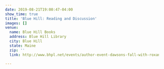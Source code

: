 ```yaml
---
date: 2019-08-21T19:00:47-04:00
show_time: true
title: 'Blue Hill: Reading and Discussion'
images: []
venue:
  name: Blue Hill Books
  address: Blue Hill Library
  city: Blue Hill
  state: Maine
  zip: ''
  link: http://www.bhpl.net/events/author-event-dawsons-fall-with-roxana-robinson/

---
```

